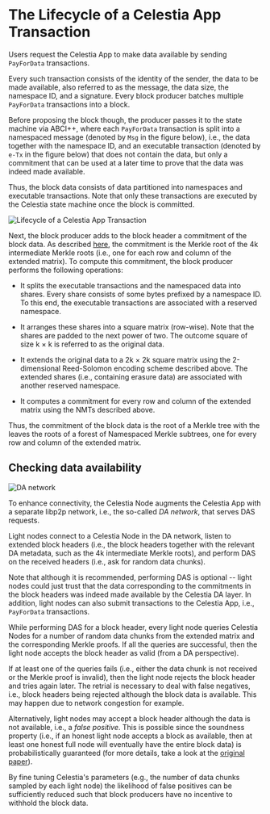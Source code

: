 # The Lifecycle of a Celestia App Transaction
<!-- markdownlint-disable MD013 -->

Users request the Celestia App to make data available by sending `PayForData` transactions.

Every such transaction consists of the identity of the sender, the data to be made available, also referred to as the message, the data size, the namespace ID, and a signature. Every block producer batches multiple `PayForData` transactions into a block.

Before proposing the block though, the producer passes it to the state machine via ABCI++, where each `PayForData` transaction is split into a namespaced message (denoted by `Msg` in the figure below), i.e., the data together with the namespace ID, and an executable transaction (denoted by `e-Tx` in the figure below) that does not contain the data, but only a commitment that can be used at a later time to prove that the data was indeed made available.

Thus, the block data consists of data partitioned into namespaces and executable transactions. Note that only these transactions are executed by the Celestia state machine once the block is committed.

![Lifecycle of a Celestia App Transaction](https://lh5.googleusercontent.com/M9zjENYRZZs49DrbGdry3NPxX1wbsgLVn7JYKiibnwSbw2mNKliASmnsPYrINiAZnjr0tvwV1YhqDoheW6-yITDCadrHXB8NBcPKwbvcqYe8Vt1EhVXJ8yMiWTqHMJYZe_uJOr0tIi6d7GuOBGmM2g)

Next, the block producer adds to the block header a commitment of the block data. As described [here](../fraud-proofs), the commitment is the Merkle root of the 4k intermediate Merkle roots (i.e., one for each row and column of the extended matrix). To compute this commitment, the block producer performs the following operations:

- It splits the executable transactions and the namespaced data into shares. Every share consists of some bytes prefixed by a namespace ID. To this end, the executable transactions are associated with a reserved namespace.

- It arranges these shares into a square matrix (row-wise). Note that the shares are padded to the next power of two. The outcome square of size k × k is referred to as the original data.

- It extends the original data to a 2k × 2k square matrix using the 2-dimensional Reed-Solomon encoding scheme described above. The extended shares (i.e., containing erasure data) are associated with another reserved namespace.

- It computes a commitment for every row and column of the extended matrix using the NMTs described above.

Thus, the commitment of the block data is the root of a Merkle tree with the leaves the roots of a forest of Namespaced Merkle subtrees, one for every row and column of the extended matrix.

## Checking data availability

![DA network](https://lh5.googleusercontent.com/bo_0pMKWBytjvmUegSiv3ffbAUeTe8Un0aHVG_4R29cB9kAgOZM326KmpsZsVrXc1Ji5U_GoOZjQV9wrAkZGY477b2tNeddCU0PMzDvyTYMwMGSRXD05_k8hVExtq0-tYcvBz9Wbjb_e5iQ4qmUwxw)

To enhance connectivity, the Celestia Node augments the Celestia App with a separate libp2p network, i.e., the so-called _DA network_, that serves DAS requests.

Light nodes connect to a Celestia Node in the DA network, listen to extended block headers (i.e., the block headers together with the relevant DA metadata, such as the 4k intermediate Merkle roots), and perform DAS on the received headers (i.e., ask for random data chunks).

Note that although it is recommended, performing DAS is optional -- light nodes could just trust that the data corresponding to the commitments in the block headers was indeed made available by the Celestia DA layer. In addition, light nodes can also submit transactions to the Celestia App, i.e., `PayForData` transactions.

While performing DAS for a block header, every light node queries Celestia Nodes for a number of random data chunks from the extended matrix and the corresponding Merkle proofs. If all the queries are successful, then the light node accepts the block header as valid (from a DA perspective).

If at least one of the queries fails (i.e., either the data chunk is not received or the Merkle proof is invalid), then the light node rejects the block header and tries again later. The retrial is necessary to deal with false negatives, i.e., block headers being rejected although the block data is available. This may happen due to network congestion for example.

Alternatively, light nodes may accept a block header although the data is not available, i.e., a _false positive_. This is possible since the soundness property (i.e., if an honest light node accepts a block as available, then at least one honest full node will eventually have the entire block data) is probabilistically guaranteed (for more details, take a look at the [original paper](https://arxiv.org/abs/1809.09044)).

By fine tuning Celestia's parameters (e.g., the number of data chunks sampled by each light node) the likelihood of false positives can be sufficiently reduced such that block producers have no incentive to withhold the block data.
